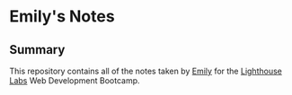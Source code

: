 # Emily's Notes

## Summary

This repository contains all of the notes taken by [Emily](https://github.com/AllegroFox) for the [Lighthouse Labs](https://lighthouselabs.ca/) Web Development Bootcamp.